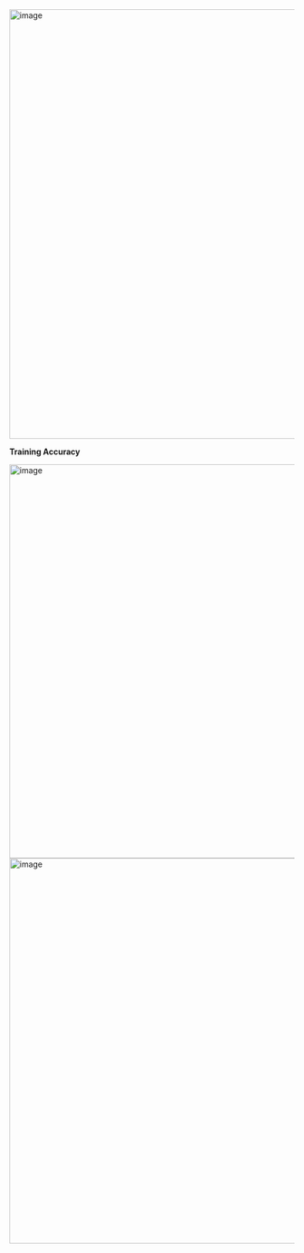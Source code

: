 


<img width="758" alt="image" src="https://github.com/fafifah/MyProjects/assets/136669312/764d5529-1ddd-4327-95eb-90e22fe858fd">

**Training Accuracy**

 <img width="695" alt="image" src="https://github.com/fafifah/MyProjects/assets/136669312/aa0be77d-1041-41a7-8dbf-765045cb7d8f">
 <img width="680" alt="image" src="https://github.com/fafifah/MyProjects/assets/136669312/26bbd2f6-ada0-450c-baf0-ec7760d6e856">


